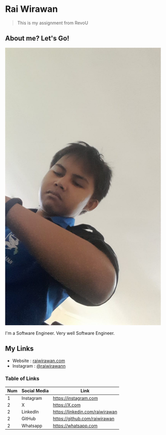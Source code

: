 # Rai Wirawan

> This is my assignment from RevoU

## About me? Let's Go!

![Rai Image](./assets/foto_markdown.JPG)

I'm a Software Engineer. Very well Software Engineer.

## My Links

- Website : [raiwirawan.com](https://raiwirawan.com/)
- Instagram : [@raiwirawann](https://instagram.com/)

### Table of Links

| Num | Social Media | Link                            |
| --- | ------------ | ------------------------------- |
| 1   | Instagram    | https://instagram.com           |
| 2   | X            | https://X.com                   |
| 2   | LinkedIn     | https://linkedin.com/raiwirawan |
| 2   | GitHub       | https://github.com/raiwirawan   |
| 2   | Whatsapp     | https://whatsapp.com            |
